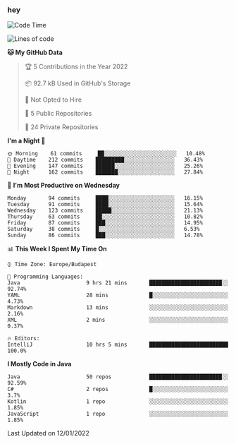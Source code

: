 ### hey

<!--START_SECTION:waka-->
![Code Time](http://img.shields.io/badge/Code%20Time-458%20hrs%2012%20mins-blue)

![Lines of code](https://img.shields.io/badge/From%20Hello%20World%20I%27ve%20Written-442%20Thousand%20lines%20of%20code-blue)

**🐱 My GitHub Data** 

> 🏆 5 Contributions in the Year 2022
 > 
> 📦 92.7 kB Used in GitHub's Storage 
 > 
> 🚫 Not Opted to Hire
 > 
> 📜 5 Public Repositories 
 > 
> 🔑 24 Private Repositories  
 > 
**I'm a Night 🦉** 

```text
🌞 Morning    61 commits     ██░░░░░░░░░░░░░░░░░░░░░░░   10.48% 
🌆 Daytime    212 commits    █████████░░░░░░░░░░░░░░░░   36.43% 
🌃 Evening    147 commits    ██████░░░░░░░░░░░░░░░░░░░   25.26% 
🌙 Night      162 commits    ███████░░░░░░░░░░░░░░░░░░   27.84%

```
📅 **I'm Most Productive on Wednesday** 

```text
Monday       94 commits     ████░░░░░░░░░░░░░░░░░░░░░   16.15% 
Tuesday      91 commits     ████░░░░░░░░░░░░░░░░░░░░░   15.64% 
Wednesday    123 commits    █████░░░░░░░░░░░░░░░░░░░░   21.13% 
Thursday     63 commits     ██░░░░░░░░░░░░░░░░░░░░░░░   10.82% 
Friday       87 commits     ███░░░░░░░░░░░░░░░░░░░░░░   14.95% 
Saturday     38 commits     █░░░░░░░░░░░░░░░░░░░░░░░░   6.53% 
Sunday       86 commits     ███░░░░░░░░░░░░░░░░░░░░░░   14.78%

```


📊 **This Week I Spent My Time On** 

```text
⌚︎ Time Zone: Europe/Budapest

💬 Programming Languages: 
Java                     9 hrs 21 mins       ███████████████████████░░   92.74% 
YAML                     28 mins             █░░░░░░░░░░░░░░░░░░░░░░░░   4.73% 
Markdown                 13 mins             ░░░░░░░░░░░░░░░░░░░░░░░░░   2.16% 
XML                      2 mins              ░░░░░░░░░░░░░░░░░░░░░░░░░   0.37%

🔥 Editors: 
IntelliJ                 10 hrs 5 mins       █████████████████████████   100.0%

```

**I Mostly Code in Java** 

```text
Java                     50 repos            ███████████████████████░░   92.59% 
C#                       2 repos             █░░░░░░░░░░░░░░░░░░░░░░░░   3.7% 
Kotlin                   1 repo              ░░░░░░░░░░░░░░░░░░░░░░░░░   1.85% 
JavaScript               1 repo              ░░░░░░░░░░░░░░░░░░░░░░░░░   1.85%

```



 Last Updated on 12/01/2022
<!--END_SECTION:waka-->
